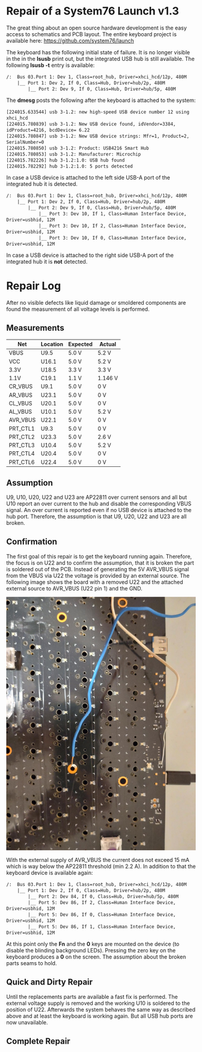 # Repair of a System76 Launch v1.3

The great thing about an open source hardware development is the easy
access to schematics and PCB layout.
The entire keyboard project is available here: https://github.com/system76/launch

The keyboard has the following initial state of failure.
It is no longer visible in the in the **lsusb** print out, but the integrated
USB hub is still available.
The following **lsusb -t** entry is available:


    /:  Bus 03.Port 1: Dev 1, Class=root_hub, Driver=xhci_hcd/12p, 480M
        |__ Port 1: Dev 2, If 0, Class=Hub, Driver=hub/2p, 480M
            |__ Port 2: Dev 9, If 0, Class=Hub, Driver=hub/5p, 480M

The **dmesg** posts the following after the keyboard is attached to the
system:


    [224015.633544] usb 3-1.2: new high-speed USB device number 12 using xhci_hcd
    [224015.780839] usb 3-1.2: New USB device found, idVendor=3384, idProduct=4216, bcdDevice= 6.22
    [224015.780847] usb 3-1.2: New USB device strings: Mfr=1, Product=2, SerialNumber=0
    [224015.780850] usb 3-1.2: Product: USB4216 Smart Hub
    [224015.780853] usb 3-1.2: Manufacturer: Microchip
    [224015.782226] hub 3-1.2:1.0: USB hub found
    [224015.782292] hub 3-1.2:1.0: 5 ports detected


In case a USB device is attached to the left side USB-A port of the integrated
hub it is detected.


    /:  Bus 03.Port 1: Dev 1, Class=root_hub, Driver=xhci_hcd/12p, 480M
        |__ Port 1: Dev 2, If 0, Class=Hub, Driver=hub/2p, 480M
            |__ Port 2: Dev 9, If 0, Class=Hub, Driver=hub/5p, 480M
                |__ Port 3: Dev 10, If 1, Class=Human Interface Device, Driver=usbhid, 12M
                |__ Port 3: Dev 10, If 2, Class=Human Interface Device, Driver=usbhid, 12M
                |__ Port 3: Dev 10, If 0, Class=Human Interface Device, Driver=usbhid, 12M


In case a USB device is attached to the right side USB-A port of the integrated
hub it is **not** detected.

# Repair Log

After no visible defects like liquid damage or smoldered components are found
the measurement of all voltage levels is performed.

## Measurements

| Net      | Location | Expected | Actual  |
|----------|----------|----------|---------|
| VBUS     | U9.5     | 5.0 V    | 5.2 V   |
| VCC      | U16.1    | 5.0 V    | 5.2 V   |
| 3.3V     | U18.5    | 3.3 V    | 3.3 V   |
| 1.1V     | C19.1    | 1.1 V    | 1.146 V |
| CR_VBUS  | U9.1     | 5.0 V    | 0 V     |
| AR_VBUS  | U23.1    | 5.0 V    | 0 V     |
| CL_VBUS  | U20.1    | 5.0 V    | 0 V     |
| AL_VBUS  | U10.1    | 5.0 V    | 5.2 V   |
| AVR_VBUS | U22.1    | 5.0 V    | 0 V     |
| PRT_CTL1 | U9.3     | 5.0 V    | 0 V     |
| PRT_CTL2 | U23.3    | 5.0 V    | 2.6 V   |
| PRT_CTL3 | U10.4    | 5.0 V    | 5.2 V   |
| PRT_CTL4 | U20.4    | 5.0 V    | 0 V     |
| PRT_CTL6 | U22.4    | 5.0 V    | 0 V     |

## Assumption

U9, U10, U20, U22 and U23 are AP22811 over current sensors and all but U10
report an over current to the hub and disable the corresponding VBUS signal.
An over current is reported even if no USB device is attached to the hub port.
Therefore, the assumption is that U9, U20, U22 and U23 are all broken.

## Confirmation

The first goal of this repair is to get the keyboard running again.
Therefore, the focus is on U22 and to confirm the assumption, that it is broken
the part is soldered out of the PCB.
Instead of generating the 5V AVR_VBUS signal from the VBUS via U22 the voltage
is provided by an external source.
The following image shows the board with a removed U22 and the attached
external source to AVR_VBUS (U22 pin 1) and the GND.

![External AVR_VBUS](/images/removed_u22_external_AVR_VBUS.jpeg?raw=true)

With the external supply of AVR_VBUS the current does not exceed 15 mA which is
way below the AP22811 threshold (min 2.2 A).
In addition to that the keyboard device is available again:


    /:  Bus 03.Port 1: Dev 1, Class=root_hub, Driver=xhci_hcd/12p, 480M
        |__ Port 1: Dev 2, If 0, Class=Hub, Driver=hub/2p, 480M
            |__ Port 2: Dev 84, If 0, Class=Hub, Driver=hub/5p, 480M
            |__ Port 5: Dev 86, If 2, Class=Human Interface Device, Driver=usbhid, 12M
            |__ Port 5: Dev 86, If 0, Class=Human Interface Device, Driver=usbhid, 12M
            |__ Port 5: Dev 86, If 1, Class=Human Interface Device, Driver=usbhid, 12M


At this point only the **Fn** and the **0** keys are mounted on the device (to
disable the blinding background LEDs).
Pressing the zero key on the keyboard produces a **0** on the screen.
The assumption about the broken parts seams to hold.

## Quick and Dirty Repair

Until the replacements parts are available a fast fix is performed.
The external voltage supply is removed and the working U10 is soldered to the
position of U22.
Afterwards the system behaves the same way as described above and at least the
keyboard is working again.
But all USB hub ports are now unavailable.

## Complete Repair


